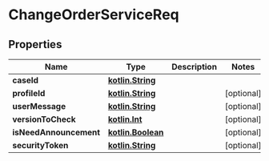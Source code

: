 # ChangeOrderServiceReq

## Properties
Name | Type | Description | Notes
------------ | ------------- | ------------- | -------------
**caseId** | [**kotlin.String**](.md) |  | 
**profileId** | [**kotlin.String**](.md) |  |  [optional]
**userMessage** | [**kotlin.String**](.md) |  |  [optional]
**versionToCheck** | [**kotlin.Int**](.md) |  |  [optional]
**isNeedAnnouncement** | [**kotlin.Boolean**](.md) |  |  [optional]
**securityToken** | [**kotlin.String**](.md) |  |  [optional]
